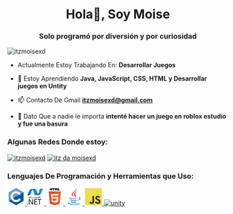 <h1 align="center">Hola👋, Soy Moise</h1>
<h3 align="center">Solo programó por diversión y por curiosidad</h3>

<p align="left"> <img src="https://komarev.com/ghpvc/?username=itzmoisexd&label=Profile%20views&color=0e75b6&style=flat" alt="itzmoisexd" /> </p>

- Actualmente Estoy Trabajando En: **Desarrollar Juegos**

- 📖 Estoy Aprendiendo **Java, JavaScript, CSS, HTML y Desarrollar juegos en Untity**

- 📫 Contacto De Gmail **itzmoisexd@gmail.com**

- 🤨 Dato Que a nadie le importa **intenté hacer un juego en roblox estudio y fue una basura**

<h3 align="left">Algunas Redes Donde estoy:</h3>
<p align="left">
<a href="https://twitter.com/itzmoisexd" target="blank"><img align="center" src="https://raw.githubusercontent.com/rahuldkjain/github-profile-readme-generator/master/src/images/icons/Social/twitter.svg" alt="itzmoisexd" height="30" width="40" /></a>
<a href="https://www.youtube.com/c/Itzda moisexd" target="blank"><img align="center" src="https://raw.githubusercontent.com/rahuldkjain/github-profile-readme-generator/master/src/images/icons/Social/youtube.svg" alt="itz da moisexd" height="30" width="40" /></a>
</p>

<h3 align="left">Lenguajes De Programación y Herramientas que Uso:</h3>
<p align="left"> <a href="https://www.cprogramming.com/" target="_blank" rel="noreferrer"> <img src="https://raw.githubusercontent.com/devicons/devicon/master/icons/c/c-original.svg" alt="c" width="40" height="40"/> </a> <a href="https://dotnet.microsoft.com/" target="_blank" rel="noreferrer"> <img src="https://raw.githubusercontent.com/devicons/devicon/master/icons/dot-net/dot-net-original-wordmark.svg" alt="dotnet" width="40" height="40"/> </a> <a href="https://www.w3.org/html/" target="_blank" rel="noreferrer"> <img src="https://raw.githubusercontent.com/devicons/devicon/master/icons/html5/html5-original-wordmark.svg" alt="html5" width="40" height="40"/> </a> <a href="https://www.java.com" target="_blank" rel="noreferrer"> <img src="https://raw.githubusercontent.com/devicons/devicon/master/icons/java/java-original.svg" alt="java" width="40" height="40"/> </a> <a href="https://developer.mozilla.org/en-US/docs/Web/JavaScript" target="_blank" rel="noreferrer"> <img src="https://raw.githubusercontent.com/devicons/devicon/master/icons/javascript/javascript-original.svg" alt="javascript" width="40" height="40"/> </a> <a href="https://unity.com/" target="_blank" rel="noreferrer"> <img src="https://www.vectorlogo.zone/logos/unity3d/unity3d-icon.svg" alt="unity" width="40" height="40"/> </a> </p>
